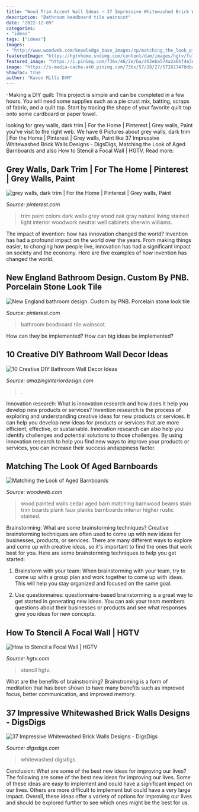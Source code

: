 ```yaml
---
title: "Wood Trim Accent Wall Ideas ~ 37 Impressive Whitewashed Brick Walls Designs"
description: "Bathroom beadboard tile wainscot"
date: "2022-12-09"
categories:
- "ideas"
tags: ["ideas"]
images:
- "http://www.woodweb.com/knowledge_base_images/zp/matching_the_look_of_aged_barn_boards_3.jpg"
featuredImage: "https://hgtvhome.sndimg.com/content/dam/images/hgtv/fullset/2010/10/25/0/Original_Janell-Beals-Stencil-Wall-Beauty_s3x4.jpg.rend.hgtvcom.616.822.suffix/1400951207150.jpeg"
featured_image: "https://i.pinimg.com/736x/46/2e/ba/462eba574a2a6bf4e3eb5b9ad3c188bb.jpg"
image: "https://s-media-cache-ak0.pinimg.com/736x/57/28/27/572827478dbaf72ccc94f928254c8da8.jpg"
ShowToc: true
author: "Kavon Mills DVM"
---
```



-Making a DIY quilt: This project is simple and can be completed in a few hours. You will need some supplies such as a pie crust mix, batting, scraps of fabric, and a quilt top. Start by tracing the shape of your favorite quilt top onto some cardboard or paper towel.

	

		
looking for grey walls, dark trim | For the Home | Pinterest | Grey walls, Paint you've visit to the right web. We have 6 Pictures about grey walls, dark trim | For the Home | Pinterest | Grey walls, Paint like 37 Impressive Whitewashed Brick Walls Designs - DigsDigs, Matching the Look of Aged Barnboards and also How to Stencil a Focal Wall | HGTV. Read more:
		
    
## Grey Walls, Dark Trim | For The Home | Pinterest | Grey Walls, Paint

<img loading=lazy src="https://s-media-cache-ak0.pinimg.com/736x/57/28/27/572827478dbaf72ccc94f928254c8da8.jpg" onerror="this.onerror=null;this.src='https://tse3.mm.bing.net/th?id=OIP.t0hdrZZS8p5ikOeiPWUi1gHaLH&amp;pid=15.1';" alt="grey walls, dark trim | For the Home | Pinterest | Grey walls, Paint">

_Source: pinterest.com_

>trim paint colors dark walls grey wood oak gray natural living stained light interior woodwork neutral well cabinets sherwin williams. 

	

The impact of invention: how has innovation changed the world?
Invention has had a profound impact on the world over the years. From making things easier, to changing how people live, innovation has had a significant impact on society and the economy. Here are five examples of how invention has changed the world.

    
## New England Bathroom Design. Custom By PNB. Porcelain Stone Look Tile

<img loading=lazy src="https://i.pinimg.com/736x/46/2e/ba/462eba574a2a6bf4e3eb5b9ad3c188bb.jpg" onerror="this.onerror=null;this.src='https://tse4.mm.bing.net/th?id=OIP.W_o1c4Qzk2XLWC0SQV5Z_QHaLJ&amp;pid=15.1';" alt="New England bathroom design. Custom by PNB. Porcelain stone look tile">

_Source: pinterest.com_

>bathroom beadboard tile wainscot. 

	

How can they be implemented?
How can big ideas be implemented?

    
## 10 Creative DIY Bathroom Wall Decor Ideas

<img loading=lazy src="https://www.amazinginteriordesign.com/wp-content/uploads/2017/09/DIY-Bathroom-Wall-Decor-Ideas-fi.jpg" onerror="this.onerror=null;this.src='https://tse2.mm.bing.net/th?id=OIP.754kT-woq4XxWR53B8c09QHaJ4&amp;pid=15.1';" alt="10 Creative DIY Bathroom Wall Decor Ideas">

_Source: amazinginteriordesign.com_

>. 

	

Innovation research: What is innovation research and how does it help you develop new products or services?
Invention research is the process of exploring and understanding creative ideas for new products or services. It can help you develop new ideas for products or services that are more efficient, effective, or sustainable. Innovation research can also help you identify challenges and potential solutions to those challenges. By using innovation research to help you find new ways to improve your products or services, you can increase their success andappiness factor.

    
## Matching The Look Of Aged Barnboards

<img loading=lazy src="http://www.woodweb.com/knowledge_base_images/zp/matching_the_look_of_aged_barn_boards_3.jpg" onerror="this.onerror=null;this.src='https://tse3.mm.bing.net/th?id=OIP.SZQRtCxnlW2mmoYthie-mQHaJ6&amp;pid=15.1';" alt="Matching the Look of Aged Barnboards">

_Source: woodweb.com_

>wood painted walls cedar aged barn matching barnwood beams stain trim boards plank faux planks barnboards interior higher rustic stained. 

	

Brainstorming: What are some brainstorming techniques?
Creative brainstorming techniques are often used to come up with new ideas for businesses, products, or services. There are many different ways to explore and come up with creative ideas, so it's important to find the ones that work best for you. Here are some brainstorming techniques to help you get started:
1. Brainstorm with your team: When brainstorming with your team, try to come up with a group plan and work together to come up with ideas. This will help you stay organized and focused on the same goal.

2. Use questionnaires: questionnaire-based brainstorming is a great way to get started in generating new ideas. You can ask your team members questions about their businesses or products and see what responses give you ideas for new concepts.


    
## How To Stencil A Focal Wall | HGTV

<img loading=lazy src="https://hgtvhome.sndimg.com/content/dam/images/hgtv/fullset/2010/10/25/0/Original_Janell-Beals-Stencil-Wall-Beauty_s3x4.jpg.rend.hgtvcom.616.822.suffix/1400951207150.jpeg" onerror="this.onerror=null;this.src='https://tse1.mm.bing.net/th?id=OIP.ottWfIxVKBfgjLV-P5IYOQHaJ4&amp;pid=15.1';" alt="How to Stencil a Focal Wall | HGTV">

_Source: hgtv.com_

>stencil hgtv. 

	

What are the benefits of brainstroming?
Brainstroming is a form of meditation that has been shown to have many benefits such as improved focus, better communication, and improved memory.

    
## 37 Impressive Whitewashed Brick Walls Designs - DigsDigs

<img loading=lazy src="https://www.digsdigs.com/photos/impressive-white-wash-brick-walls-designs-29-554x831.jpg" onerror="this.onerror=null;this.src='https://tse1.mm.bing.net/th?id=OIP.5w17TixMQSgc1bQ2pSIAIQHaLH&amp;pid=15.1';" alt="37 Impressive Whitewashed Brick Walls Designs - DigsDigs">

_Source: digsdigs.com_

>whitewashed digsdigs. 

	

Conclusion: What are some of the best new ideas for improving our lives?
The following are some of the best new ideas for improving our lives. Some of these ideas are easy to implement and could have a significant impact on our lives. Others are more difficult to implement but could have a very large impact. Overall, these ideas offer a variety of options for improving our lives and should be explored further to see which ones might be the best for us.

